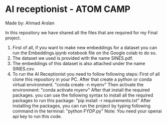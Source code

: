 # AI receptionist - ATOM CAMP

Made by: Ahmad Arslan

In this repository we have shared all the files that are required for my Final project.

1. First of all, if you want to make new embeddings for a dataset you can run the Embeddings.ipynb notebook file on the Google colab to do so.
2. The dataset we used is provided with the name SINES.pdf.
3. The embeddings of this dataset is also attached under the name SINES.csv.
4. To run the AI Receptionist you need to follow following steps:
First of all clone this repository in your PC.
After that create a python or conda virtual environment.
"conda create -n myenv"
Then activate the environment:
"conda activate myenv"
After that install the required packages.
you can use the following syntax to install all the required packages to run this package:
"pip install -r requirements.txt"
After installing the packages, you can run the project by typing following command in the terminal:
"python FYDP.py"
Note: You need your openai api key to run this code.
  
